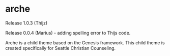 arche
=====

Release 1.0.3 (Thijz)

Release 0.0.4 (Marius) - adding spelling error to Thijs code.

Arche is a child theme based on the Genesis framework. This child theme is created specifically for Seattle Christian Counseling.
